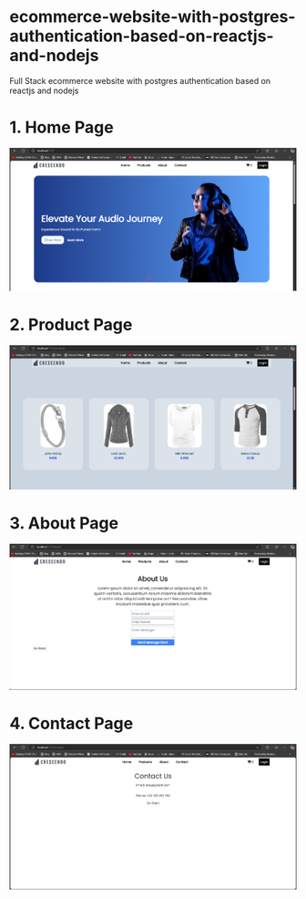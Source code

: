 # ecommerce-website-with-postgres-authentication-based-on-reactjs-and-nodejs
Full Stack ecommerce website with postgres authentication  based on reactjs and nodejs

# 1. Home Page

![home](https://github.com/KiranKumarMalik/E-Commerce-website/blob/9833c1a7c0ff60ab717e5dfdc63edcecf36ae003/ss/Screenshot%202025-03-27%20214606.png)


# 2. Product Page

![car](https://github.com/KiranKumarMalik/E-Commerce-website/blob/9833c1a7c0ff60ab717e5dfdc63edcecf36ae003/ss/Screenshot%202025-03-27%20214623.png)

# 3. About Page

![about](https://github.com/KiranKumarMalik/E-Commerce-website/blob/9833c1a7c0ff60ab717e5dfdc63edcecf36ae003/ss/Screenshot%202025-03-27%20214637.png)

# 4. Contact Page

![about](https://github.com/KiranKumarMalik/E-Commerce-website/blob/9833c1a7c0ff60ab717e5dfdc63edcecf36ae003/ss/Screenshot%202025-03-27%20214654.png)
